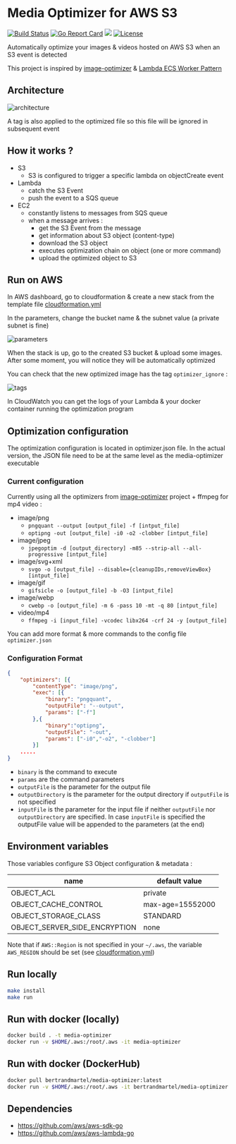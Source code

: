 # Media Optimizer for AWS S3

[![Build Status](https://github.com/bertrandmartel/media-optimizer/workflows/build%20and%20deploy/badge.svg)](https://github.com/bertrandmartel/media-optimizer/actions?workflow=build%20and%20deploy)
[![Go Report Card](https://goreportcard.com/badge/github.com/bertrandmartel/media-optimizer)](https://goreportcard.com/report/github.com/bertrandmartel/media-optimizer)
[![](https://img.shields.io/docker/pulls/bertrandmartel/media-optimizer.svg)](https://hub.docker.com/r/bertrandmartel/media-optimizer)
[![License](http://img.shields.io/:license-mit-blue.svg)](LICENSE.md)

Automatically optimize your images & videos hosted on AWS S3 when an S3 event is detected

This project is inspired by [image-optimizer](https://github.com/spatie/image-optimizer) & [Lambda ECS Worker Pattern](https://github.com/aws-samples/lambda-ecs-worker-pattern)

## Architecture

![architecture](https://user-images.githubusercontent.com/5183022/73283141-f36b2d80-41f2-11ea-88b9-9cd00e9e9750.png)

A tag is also applied to the optimized file so this file will be ignored in subsequent event

## How it works ?

* S3
  * S3 is configured to trigger a specific lambda on objectCreate event
* Lambda
  * catch the S3 Event
  * push the event to a SQS queue
* EC2
  * constantly listens to messages from SQS queue
  * when a message arrives :
    * get the S3 Event from the message
    * get information about S3 object (content-type)
    * download the S3 object
    * executes optimization chain on object (one or more command)
    * upload the optimized object to S3

## Run on AWS

In AWS dashboard, go to cloudformation & create a new stack from the template file [cloudformation.yml](https://github.com/bertrandmartel/media-optimizer/blob/master/cloudformation.yml)

In the parameters, change the bucket name & the subnet value (a private subnet is fine)

![parameters](https://user-images.githubusercontent.com/5183022/73380987-444b5680-42c5-11ea-87e1-dde54ab4ebe3.png)

When the stack is up, go to the created S3 bucket & upload some images. After some moment, you will notice they will be automatically optimized

You can check that the new optimized image has the tag `optimizer_ignore` :

![tags](https://user-images.githubusercontent.com/5183022/73320552-f8a29980-423f-11ea-99c5-aa3a16a29d45.png)

In CloudWatch you can get the logs of your Lambda & your docker container running the optimization program

## Optimization configuration

The optimization configuration is located in optimizer.json file. In the actual version, the JSON file need to be at the same level as the media-optimizer executable

### Current configuration

Currently using all the optimizers from [image-optimizer](https://github.com/spatie/image-optimizer) project + ffmpeg for mp4 video :

* image/png
  * `pngquant --output [output_file] -f [intput_file]`
  * `optipng -out [output_file] -i0 -o2 -clobber [intput_file]`
* image/jpeg
  * `jpegoptim -d [output_directory] -m85 --strip-all --all-progressive [intput_file]`
* image/svg+xml
  * `svgo -o [output_file] --disable={cleanupIDs,removeViewBox} [intput_file]`
* image/gif
  * `gifsicle -o [output_file] -b -O3 [intput_file]`
* image/webp
  * `cwebp -o [output_file] -m 6 -pass 10 -mt -q 80 [intput_file]`
* video/mp4
  * `ffmpeg -i [input_file] -vcodec libx264 -crf 24 -y [output_file]`

You can add more format & more commands to the config file `optimizer.json`

### Configuration Format

```json
{	
	"optimizers": [{
		"contentType": "image/png",
		"exec": [{
			"binary": "pngquant",
			"outputFile": "--output",
			"params": ["-f"]
		},{
			"binary":"optipng",
			"outputFile": "-out",
			"params": ["-i0","-o2", "-clobber"]
		}]
	.....
}
```

* `binary` is the command to execute
* `params` are the command parameters
* `outputFile` is the parameter for the output file
* `outputDirectory` is the parameter for the output directory if `outputFile` is not specified
* `inputFile` is the parameter for the input file if neither `outputFile` nor `outputDirectory` are specified. In case `inputFile` is specified the outputFile value will be appended to the parameters (at the end)

## Environment variables

Those variables configure S3 Object configuration & metadata :

| name      | default value |
|-----------|-------------|
| OBJECT_ACL | private |
| OBJECT_CACHE_CONTROL | max-age=15552000 |
| OBJECT_STORAGE_CLASS | STANDARD | 
| OBJECT_SERVER_SIDE_ENCRYPTION | none |

Note that if `AWS::Region` is not specified in your `~/.aws`, the variable `AWS_REGION` should be set (see [cloudformation.yml](https://github.com/bertrandmartel/media-optimizer/blob/master/cloudformation.yml))

## Run locally

```bash
make install
make run
```

## Run with docker (locally)

```bash
docker build . -t media-optimizer
docker run -v $HOME/.aws:/root/.aws -it media-optimizer
```

## Run with docker (DockerHub)

```bash
docker pull bertrandmartel/media-optimizer:latest
docker run -v $HOME/.aws:/root/.aws -it bertrandmartel/media-optimizer:latest
```

## Dependencies

* https://github.com/aws/aws-sdk-go
* https://github.com/aws/aws-lambda-go